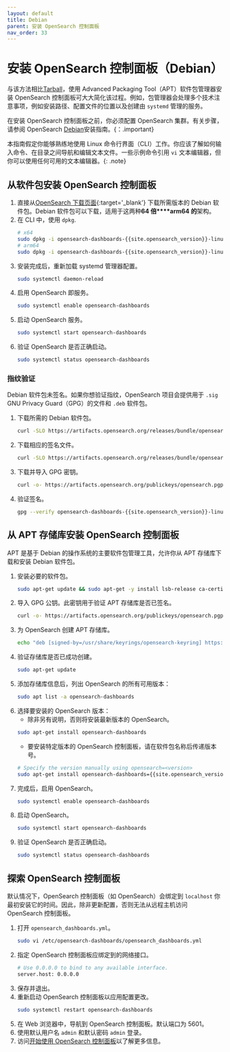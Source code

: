 ```yaml
---
layout: default
title: Debian
parent: 安装 OpenSearch 控制面板
nav_order: 33
---
```


# 安装 OpenSearch 控制面板（Debian）

与该方法相比[Tarball]({{site.url}}{{site.baseurl}}/install-and-configure/install-dashboards/tar/)，使用 Advanced Packaging Tool（APT）软件包管理器安装 OpenSearch 控制面板可大大简化该过程。例如，包管理器会处理多个技术注意事项，例如安装路径、配置文件的位置以及创建由 `systemd` 管理的服务。

在安装 OpenSearch 控制面板之前，你必须配置 OpenSearch 集群。有关步骤，请参阅 OpenSearch [Debian]({{site.url}}{{site.baseurl}}/install-and-configure/install-opensearch/debian/)安装指南。{：.important}

本指南假定你能够熟练地使用 Linux 命令行界面（CLI）工作。你应该了解如何输入命令、在目录之间导航和编辑文本文件。一些示例命令引用 `vi` 文本编辑器，但你可以使用任何可用的文本编辑器。{: .note}

## 从软件包安装 OpenSearch 控制面板

1. 直接从[OpenSearch 下载页面](https://opensearch.org/downloads.html){:target='\_blank'} 下载所需版本的 Debian 软件包。Debian 软件包可以下载，适用于这两种**64 倍****arm64 的**架构。
1. 在 CLI 中，使用 `dpkg`.
   ```bash
   # x64
   sudo dpkg -i opensearch-dashboards-{{site.opensearch_version}}-linux-x64.deb
   # arm64
   sudo dpkg -i opensearch-dashboards-{{site.opensearch_version}}-linux-arm64.deb
   ```
1. 安装完成后，重新加载 systemd 管理器配置。
    ```bash
    sudo systemctl daemon-reload
    ```
1. 启用 OpenSearch 即服务。
    ```bash
    sudo systemctl enable opensearch-dashboards
    ```
1. 启动 OpenSearch 服务。
    ```bash
    sudo systemctl start opensearch-dashboards
    ```
1. 验证 OpenSearch 是否正确启动。
    ```bash
    sudo systemctl status opensearch-dashboards
    ```

### 指纹验证

Debian 软件包未签名。如果你想验证指纹，OpenSearch 项目会提供用于 `.sig` GNU Privacy Guard（GPG）的文件和 `.deb` 软件包。

1. 下载所需的 Debian 软件包。
   ```bash
   curl -SLO https://artifacts.opensearch.org/releases/bundle/opensearch-dashboards/{{site.opensearch_version}}/opensearch-dashboards-{{site.opensearch_version}}-linux-x64.deb
   ```
1. 下载相应的签名文件。
   ```bash
   curl -SLO https://artifacts.opensearch.org/releases/bundle/opensearch-dashboards/{{site.opensearch_version}}/opensearch-dashboards-{{site.opensearch_version}}-linux-x64.deb.sig
   ```
1. 下载并导入 GPG 密钥。
   ```bash
   curl -o- https://artifacts.opensearch.org/publickeys/opensearch.pgp | gpg --import -
   ```
1. 验证签名。
   ```bash
   gpg --verify opensearch-dashboards-{{site.opensearch_version}}-linux-x64.deb.sig opensearch-dashboards-{{site.opensearch_version}}-linux-x64.deb
   ```

## 从 APT 存储库安装 OpenSearch 控制面板

APT 是基于 Debian 的操作系统的主要软件包管理工具，允许你从 APT 存储库下载和安装 Debian 软件包。

1. 安装必要的软件包。
   ```bash
   sudo apt-get update && sudo apt-get -y install lsb-release ca-certificates curl gnupg2
   ```
1. 导入 GPG 公钥。此密钥用于验证 APT 存储库是否已签名。
    ```bash
    curl -o- https://artifacts.opensearch.org/publickeys/opensearch.pgp | sudo gpg --dearmor --batch --yes -o /usr/share/keyrings/opensearch-keyring
    ```
1. 为 OpenSearch 创建 APT 存储库。
   ```bash
   echo "deb [signed-by=/usr/share/keyrings/opensearch-keyring] https://artifacts.opensearch.org/releases/bundle/opensearch-dashboards/2.x/apt stable main" | sudo tee /etc/apt/sources.list.d/opensearch-dashboards-2.x.list
   ```
1. 验证存储库是否已成功创建。
    ```bash
    sudo apt-get update
    ```
1. 添加存储库信息后，列出 OpenSearch 的所有可用版本：
   ```bash
   sudo apt list -a opensearch-dashboards
   ```
1. 选择要安装的 OpenSearch 版本：
   - 除非另有说明，否则将安装最新版本的 OpenSearch。
   ```bash
   sudo apt-get install opensearch-dashboards
   ```
   - 要安装特定版本的 OpenSearch 控制面板，请在软件包名称后传递版本号。
   ```bash
   # Specify the version manually using opensearch=<version>
   sudo apt-get install opensearch-dashboards={{site.opensearch_version}}
   ```
1. 完成后，启用 OpenSearch。
    ```bash
    sudo systemctl enable opensearch-dashboards
    ```
1. 启动 OpenSearch。
    ```bash
    sudo systemctl start opensearch-dashboards
    ```
1. 验证 OpenSearch 是否正确启动。
    ```bash
    sudo systemctl status opensearch-dashboards
    ```

## 探索 OpenSearch 控制面板

默认情况下，OpenSearch 控制面板（如 OpenSearch）会绑定到 `localhost` 你最初安装它的时间。因此，除非更新配置，否则无法从远程主机访问 OpenSearch 控制面板。

1. 打开 `opensearch_dashboards.yml`。
    ```bash
    sudo vi /etc/opensearch-dashboards/opensearch_dashboards.yml
    ```
1. 指定 OpenSearch 控制面板应绑定到的网络接口。
    ```bash
    # Use 0.0.0.0 to bind to any available interface.
    server.host: 0.0.0.0
    ```
1. 保存并退出。
1. 重新启动 OpenSearch 控制面板以应用配置更改。
    ```bash
    sudo systemctl restart opensearch-dashboards
    ```
1. 在 Web 浏览器中，导航到 OpenSearch 控制面板。默认端口为 5601。
1. 使用默认用户名 `admin` 和默认密码 `admin` 登录。
1. 访问[开始使用 OpenSearch 控制面板]({{site.url}}{{site.baseurl}}/dashboards/index/)以了解更多信息。
